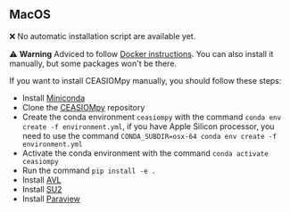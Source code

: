 ## MacOS

:x: No automatic installation script are available yet.

:warning: **Warning**
Adviced to follow [Docker instructions](https://github.com/cfsengineering/CEASIOMpy/blob/main/installation/DOCKER_INSTALLARION.md).
You can also install it manually, but some packages won't be there.

If you want to install CEASIOMpy manually, you should follow these steps:

- Install [Miniconda](https://docs.conda.io/en/latest/miniconda.html)
- Clone the [CEASIOMpy](https://github.com/cfsengineering/CEASIOMpy) repository
- Create the conda environment `ceasiompy` with the command `conda env create -f environment.yml`, if you have Apple Silicon processor, you need to use the command `CONDA_SUBDIR=osx-64 conda env create -f environment.yml`
- Activate the conda environment with the command `conda activate ceasiompy`
- Run the command `pip install -e .`
- Install [AVL](https://web.mit.edu/drela/Public/web/avl)
- Install [SU2](https://su2code.github.io/download.html)
- Install [Paraview](https://www.paraview.org/download/)
